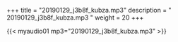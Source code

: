 +++
title = "20190129_j3b8f_kubza.mp3"
description = " 20190129_j3b8f_kubza.mp3 "
weight = 20
+++

{{< myaudio01 mp3="20190129_j3b8f_kubza.mp3" >}}

